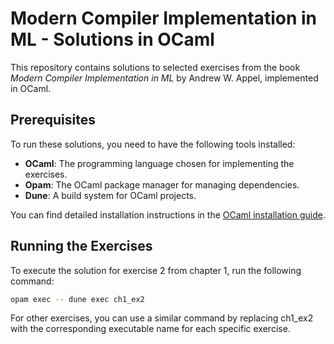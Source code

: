 # Modern Compiler Implementation in ML - Solutions in OCaml

This repository contains solutions to selected exercises from the book *Modern Compiler Implementation in ML* by Andrew W. Appel, implemented in OCaml.

## Prerequisites

To run these solutions, you need to have the following tools installed:

- **OCaml**: The programming language chosen for implementing the exercises.
- **Opam**: The OCaml package manager for managing dependencies.
- **Dune**: A build system for OCaml projects.

You can find detailed installation instructions in the [OCaml installation guide](https://ocaml.org/docs/installing-ocaml).

## Running the Exercises

To execute the solution for exercise 2 from chapter 1, run the following command:

```bash
opam exec -- dune exec ch1_ex2
```

For other exercises, you can use a similar command by replacing ch1_ex2 with the corresponding executable name for each specific exercise.